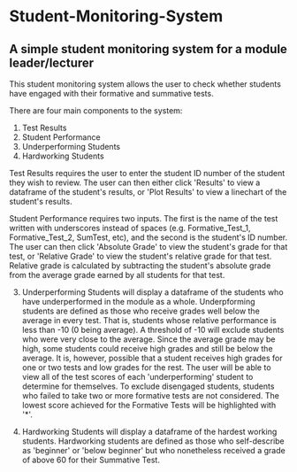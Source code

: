 # Student-Monitoring-System
## A simple student monitoring system for a module leader/lecturer

This student monitoring system allows the user to check whether students have engaged with their 
formative and summative tests.

There are four main components to the system:
1) Test Results
2) Student Performance
3) Underperforming Students
4) Hardworking Students

Test Results requires the user to enter the student ID number of the student they wish to review. The user can
then either click 'Results' to view a dataframe of the student's results, or 'Plot Results' to view a linechart
of the student's results.

Student Performance requires two inputs. The first is the name of the test written with underscores instead of 
spaces (e.g. Formative_Test_1, Formative_Test_2, SumTest, etc), and the second is the student's ID number. The user 
can then click 'Absolute Grade' to view the student's grade for that test, or 'Relative Grade' to view the student's relative grade
for that test. Relative grade is calculated by subtracting the student's absolute grade from the average grade earned 
by all students for that test. 

3) Underperforming Students will display a dataframe of the students who have underperformed in the module as a whole.
Underpforming students are defined as those who receive grades well below the average in every test. That is, students 
whose relative performance is less than -10 (0 being average). A threshold of -10 will exclude students who were very 
close to the average. Since the average grade may be high, some students could receive high grades and still be below 
the average. It is, however, possible that a student receives high grades for one or two tests and low grades for the rest. 
The user will be able to view all of the test scores of each 'underperforming' student to determine for themselves. 
To exclude disengaged students, students who failed to take two or more formative tests are not considered. The lowest
score achieved for the Formative Tests will be highlighted with '*'.

4) Hardworking Students will display a dataframe of the hardest working students. Hardworking 
students are defined as those who self-describe as 'beginner' or 'below beginner' but who nonetheless received a grade of 
above 60 for their Summative Test.
